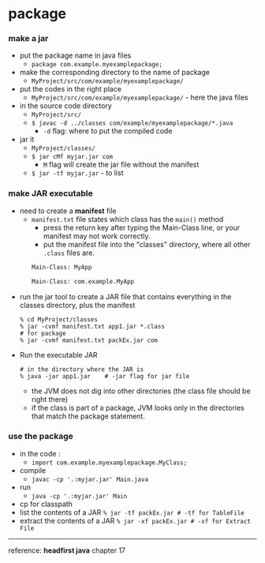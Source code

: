 # package

### make a jar
* put the package name in java files
    * `package com.example.myexamplepackage;`
* make the corresponding directory to the name of package
    * `MyProject/src/com/example/myexamplepackage/`
* put the codes in the right place
    * `MyProject/src/com/example/myexamplepackage/` - here the java files
* in the source code directory
    * `MyProject/src/`
    * `$ javac -d ../classes com/example/myexamplepackage/*.java`
        * `-d` flag: where to put the compiled code
* jar it
    * `MyProject/classes/`
    * `$ jar cMf myjar.jar com`
        * `M` flag will create the jar file without the manifest
    * `$ jar -tf myjar.jar` - to list


### make JAR executable

* need to create a **manifest** file
    * `manifest.txt` file states which class has the `main()` method
        * press the return key after typing the Main-Class line, or your manifest may not work correctly.
        * put the manifest file into the "classes" directory, where all other `.class` files are.
        ```txt
        Main-Class: MyApp
        ```
        ```txt
        Main-Class: com.example.MyApp
        ```
* run the jar tool to create a JAR file that contains everything in the classes directory, plus the manifest
    ```shell
    % cd MyProject/classes
    % jar -cvmf manifest.txt app1.jar *.class
    # for package
    % jar -cvmf manifest.txt packEx.jar com
    ```
* Run the executable JAR
    ```shell
    # in the directory where the JAR is
    % java -jar app1.jar    # -jar flag for jar file
    ```
    * the JVM does not dig into other directories (the class file should be right there)
    * if the class is part of a package, JVM looks only in the directories that match the package statement.



### use the package
* in the code :
    * `import com.example.myexamplepackage.MyClass;`
* compile
    * `javac -cp '.:myjar.jar' Main.java`
* run
    * `java -cp '.:myjar.jar' Main`
* cp for classpath
* list the contents of a JAR
    `% jar -tf packEx.jar # -tf for TableFile` 
* extract the contents of a JAR
    `% jar -xf packEx.jar # -xf for Extract File`


--- 
reference: **headfirst java** chapter 17
